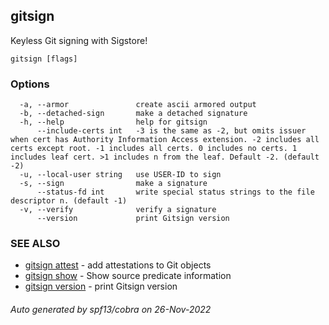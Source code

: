 ## gitsign

Keyless Git signing with Sigstore!

```
gitsign [flags]
```

### Options

```
  -a, --armor               create ascii armored output
  -b, --detached-sign       make a detached signature
  -h, --help                help for gitsign
      --include-certs int   -3 is the same as -2, but omits issuer when cert has Authority Information Access extension. -2 includes all certs except root. -1 includes all certs. 0 includes no certs. 1 includes leaf cert. >1 includes n from the leaf. Default -2. (default -2)
  -u, --local-user string   use USER-ID to sign
  -s, --sign                make a signature
      --status-fd int       write special status strings to the file descriptor n. (default -1)
  -v, --verify              verify a signature
      --version             print Gitsign version
```

### SEE ALSO

* [gitsign attest](gitsign_attest.md)	 - add attestations to Git objects
* [gitsign show](gitsign_show.md)	 - Show source predicate information
* [gitsign version](gitsign_version.md)	 - print Gitsign version

###### Auto generated by spf13/cobra on 26-Nov-2022
